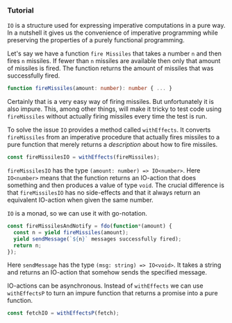 ### Tutorial

`IO` is a structure used for expressing imperative computations in a
pure way. In a nutshell it gives us the convenience of imperative
programming while preserving the properties of a purely functional
programming.

Let's say we have a function `fire Missiles` that takes a number `n` and
then fires `n` missiles. If fewer than `n` missiles are available then
only that amount of missiles is fired. The function returns the amount
of missiles that was successfully fired.

```typescript
function fireMissiles(amount: number): number { ... }
```

Certainly that is a very easy way of firing missiles. But
unfortunately it is also impure. This, among other things, will make
it tricky to test code using `fireMissiles` without actually firing
missiles every time the test is run.

To solve the issue `IO` provides a method called `withEffects`. It
converts `fireMissiles` from an imperative procedure that actually
fires missiles to a pure function that merely returns a _description_
about how to fire missiles.

```typescript
const fireMissilesIO = withEffects(fireMissiles);
```

`fireMissilesIO` has the type `(amount: number) => IO<number>`. Here
`IO<number>` means that the function returns an IO-action that does
something and then produces a value of type `void`. The crucial
difference is that `fireMissilesIO` has no side-effects and that it
always return an equivalent IO-action when given the same number.

`IO` is a monad, so we can use it with go-notation.

```javascript
const fireMissilesAndNotify = fdo(function*(amount) {
  const n = yield fireMissiles(amount);
  yield sendMessage(`${n}` messages successfully fired);
  return n;
});
```

Here `sendMessage` has the type `(msg: string) => IO<void>`. It takes
a string and returns an IO-action that somehow sends the specified
message.

IO-actions can be asynchronous. Instead of `withEffects` we can use
`withEffectsP` to turn an impure function that returns a promise into
a pure function.

```javascript
const fetchIO = withEffectsP(fetch);
```
